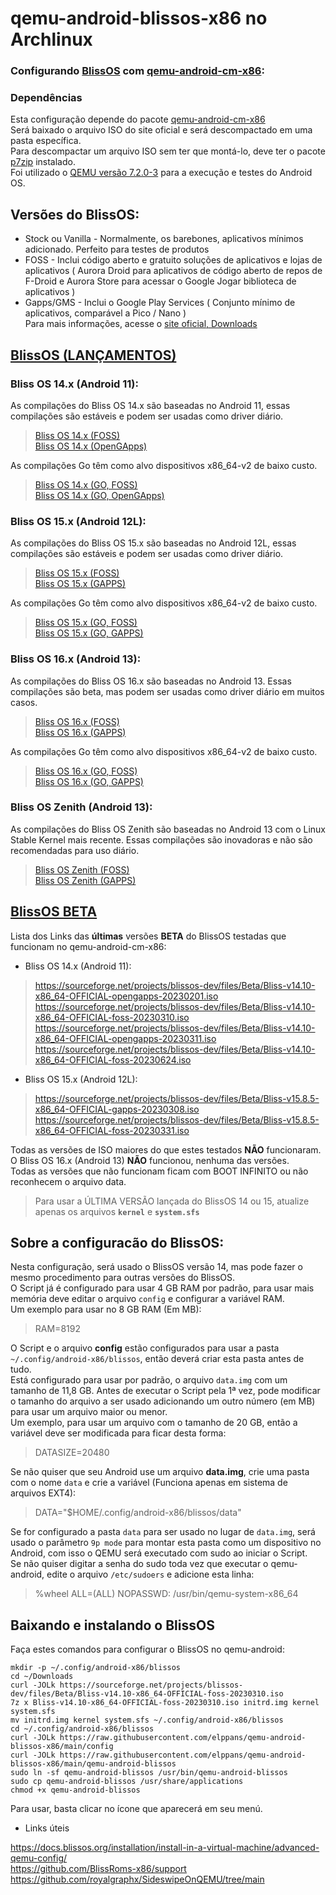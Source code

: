 # qemu-android-blissos-x86 no Archlinux

### Configurando [BlissOS](https://blissos.org/) com [qemu-android-cm-x86](https://aur.archlinux.org/packages/qemu-android-cm-x86):

### Dependências

Esta configuração depende do pacote [qemu-android-cm-x86](https://aur.archlinux.org/packages/qemu-android-cm-x86)  
Será baixado o arquivo ISO do site oficial e será descompactado em uma pasta específica.  
Para descompactar um arquivo ISO sem ter que montá-lo, deve ter o pacote [p7zip](https://archlinux.org/packages/extra/x86_64/p7zip/) instalado.  
Foi utilizado o [QEMU versão 7.2.0-3](https://archlinux.org/packages/?sort=&q=qemu-system-x86) para a execução e testes do Android OS.  

## Versões do BlissOS:  

* Stock ou Vanilla - Normalmente, os barebones, aplicativos mínimos adicionado. Perfeito para testes de produtos  
* FOSS - Inclui código aberto e gratuito soluções de aplicativos e lojas de aplicativos ( Aurora Droid para aplicativos de código aberto de repos de F-Droid e Aurora Store para acessar o Google Jogar biblioteca de aplicativos )  
* Gapps/GMS - Inclui o Google Play Services ( Conjunto mínimo de aplicativos, comparável a Pico / Nano )  
Para mais informações, acesse o [site oficial, Downloads](https://blissos.org/index.html#download)  

## [BlissOS (LANÇAMENTOS)](https://blissos.org/index.html#download)  

### Bliss OS 14.x (Android 11):  

As compilações do Bliss OS 14.x são baseadas no Android 11, essas compilações são estáveis e podem ser usadas como driver diário.  

>[Bliss OS 14.x (FOSS)](https://sourceforge.net/projects/blissos-x86/files/Official/BlissOS14/FOSS/Generic/)  
[Bliss OS 14.x (OpenGApps)](https://sourceforge.net/projects/blissos-x86/files/Official/BlissOS14/OpenGApps/Generic/)  

As compilações Go têm como alvo dispositivos x86_64-v2 de baixo custo.  

>[Bliss OS 14.x (GO, FOSS)](https://sourceforge.net/projects/blissos-x86/files/Official/BlissOS14/FOSS/Go/)  
[Bliss OS 14.x (GO, OpenGApps)](https://sourceforge.net/projects/blissos-x86/files/Official/BlissOS14/OpenGApps/Go/)  

### Bliss OS 15.x (Android 12L):  

As compilações do Bliss OS 15.x são baseadas no Android 12L, essas compilações são estáveis e podem ser usadas como driver diário.  

>[Bliss OS 15.x (FOSS)](https://sourceforge.net/projects/blissos-x86/files/Official/BlissOS15/FOSS/Generic/)  
[Bliss OS 15.x (GAPPS)](https://sourceforge.net/projects/blissos-x86/files/Official/BlissOS15/Gapps/Generic/)  

As compilações Go têm como alvo dispositivos x86_64-v2 de baixo custo.  

>[Bliss OS 15.x (GO, FOSS)](https://sourceforge.net/projects/blissos-x86/files/Official/BlissOS15/FOSS/Go/)  
[Bliss OS 15.x (GO, GAPPS)](https://sourceforge.net/projects/blissos-x86/files/Official/BlissOS15/Gapps/Go/)  

### Bliss OS 16.x (Android 13):  

As compilações do Bliss OS 16.x são baseadas no Android 13. Essas compilações são beta, mas podem ser usadas como driver diário em muitos casos.  

>[Bliss OS 16.x (FOSS)](https://sourceforge.net/projects/blissos-x86/files/Official/BlissOS16/FOSS/Generic/)  
[Bliss OS 16.x (GAPPS)](https://sourceforge.net/projects/blissos-x86/files/Official/BlissOS16/Gapps/Generic/)  

As compilações Go têm como alvo dispositivos x86_64-v2 de baixo custo.  

>[Bliss OS 16.x (GO, FOSS)](https://sourceforge.net/projects/blissos-x86/files/Official/BlissOS16/FOSS/Go/)  
[Bliss OS 16.x (GO, GAPPS)](https://sourceforge.net/projects/blissos-x86/files/Official/BlissOS16/Gapps/Go/)  

### Bliss OS Zenith (Android 13):  

As compilações do Bliss OS Zenith são baseadas no Android 13 com o Linux Stable Kernel mais recente. Essas compilações são inovadoras e não são recomendadas para uso diário.  

>[Bliss OS Zenith (FOSS)](https://sourceforge.net/projects/blissos-x86/files/Official/BlissOSZenith/FOSS/Generic/)  
[Bliss OS Zenith (GAPPS)](https://sourceforge.net/projects/blissos-x86/files/Official/BlissOSZenith/Gapps/Generic/)  

## [BlissOS BETA](https://sourceforge.net/projects/blissos-dev/files/Beta/)

Lista dos Links das **últimas** versões **BETA** do BlissOS testadas que funcionam no qemu-android-cm-x86:  

- Bliss OS 14.x (Android 11):  

>https://sourceforge.net/projects/blissos-dev/files/Beta/Bliss-v14.10-x86_64-OFFICIAL-opengapps-20230201.iso  
https://sourceforge.net/projects/blissos-dev/files/Beta/Bliss-v14.10-x86_64-OFFICIAL-foss-20230310.iso  
https://sourceforge.net/projects/blissos-dev/files/Beta/Bliss-v14.10-x86_64-OFFICIAL-opengapps-20230311.iso  
https://sourceforge.net/projects/blissos-dev/files/Beta/Bliss-v14.10-x86_64-OFFICIAL-foss-20230624.iso  

- Bliss OS 15.x (Android 12L):  

>https://sourceforge.net/projects/blissos-dev/files/Beta/Bliss-v15.8.5-x86_64-OFFICIAL-gapps-20230308.iso  
https://sourceforge.net/projects/blissos-dev/files/Beta/Bliss-v15.8.5-x86_64-OFFICIAL-foss-20230331.iso  

Todas as versões de ISO maiores do que estes testados **NÃO** funcionaram.  
O Bliss OS 16.x (Android 13) **NÃO** funcionou, nenhuma das versões.  
Todas as versões que não funcionam ficam com BOOT INFINITO ou não reconhecem o arquivo data.  

>Para usar a ÚLTIMA VERSÃO lançada do BlissOS 14 ou 15, atualize apenas os arquivos **`kernel`** e **`system.sfs`**

## Sobre a configuracão do BlissOS:  

Nesta configuração, será usado o BlissOS versão 14, mas pode fazer o mesmo procedimento para outras versões do BlissOS.  
O Script já é configurado para usar 4 GB RAM por padrão, para usar mais memória deve editar o arquivo `config` e configurar a variável RAM.  
Um exemplo para usar no 8 GB RAM (Em MB):  

> RAM=8192


O Script e o arquivo **config** estão configurados para usar a pasta `~/.config/android-x86/blissos`, então deverá criar esta pasta antes de tudo.  
Está configurado para usar por padrão, o arquivo `data.img` com um tamanho de 11,8 GB. Antes de executar o Script pela 1ª vez, pode modificar o tamanho do arquivo a ser usado adicionando um outro número (em MB) para usar um arquivo maior ou menor.  
Um exemplo, para usar um arquivo com o tamanho de 20 GB, então a variável deve ser modificada para ficar desta forma:  

> DATASIZE=20480  

Se não quiser que seu Android use um arquivo **data.img**, crie uma pasta com o nome `data` e crie a variável (Funciona apenas em sistema de arquivos EXT4):  

> DATA="$HOME/.config/android-x86/blissos/data"  

Se for configurado a pasta `data` para ser usado no lugar de `data.img`, será usado o parâmetro `9p mode` para montar esta pasta como um dispositivo no Android, com isso o QEMU será executado com sudo ao iniciar o Script.  
Se não quiser digitar a senha do sudo toda vez que executar o qemu-android, edite o arquivo `/etc/sudoers` e adicione esta linha:  

> %wheel ALL=(ALL) NOPASSWD: /usr/bin/qemu-system-x86_64  

## Baixando e instalando o BlissOS

Faça estes comandos para configurar o BlissOS no qemu-android:  

```
mkdir -p ~/.config/android-x86/blissos
cd ~/Downloads
curl -JOLk https://sourceforge.net/projects/blissos-dev/files/Beta/Bliss-v14.10-x86_64-OFFICIAL-foss-20230310.iso
7z x Bliss-v14.10-x86_64-OFFICIAL-foss-20230310.iso initrd.img kernel system.sfs
mv initrd.img kernel system.sfs ~/.config/android-x86/blissos
cd ~/.config/android-x86/blissos
curl -JOLk https://raw.githubusercontent.com/elppans/qemu-android-blissos-x86/main/config
curl -JOLk https://raw.githubusercontent.com/elppans/qemu-android-blissos-x86/main/qemu-android-blissos
sudo ln -sf qemu-android-blissos /usr/bin/qemu-android-blissos
sudo cp qemu-android-blissos /usr/share/applications
chmod +x qemu-android-blissos
```

Para usar, basta clicar no ícone que aparecerá em seu menú.  

- Links úteis  

https://docs.blissos.org/installation/install-in-a-virtual-machine/advanced-qemu-config/  
https://github.com/BlissRoms-x86/support  
https://github.com/royalgraphx/SideswipeOnQEMU/tree/main  

